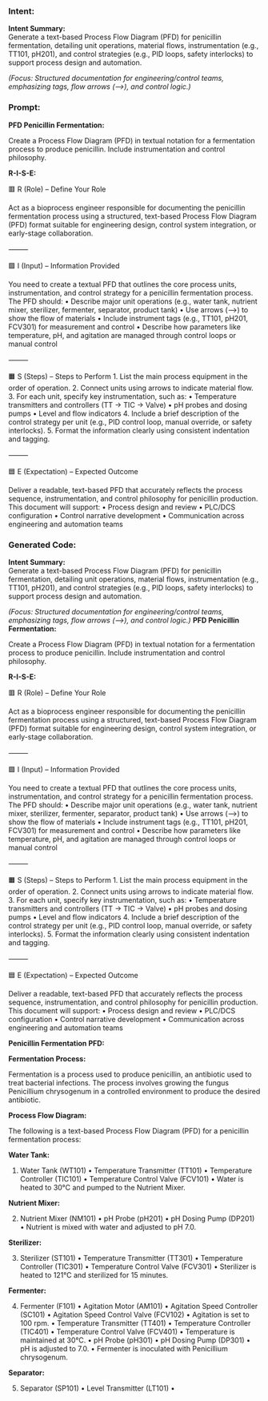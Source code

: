 ### Intent:
**Intent Summary:**  
Generate a text-based Process Flow Diagram (PFD) for penicillin fermentation, detailing unit operations, material flows, instrumentation (e.g., TT101, pH201), and control strategies (e.g., PID loops, safety interlocks) to support process design and automation.  

*(Focus: Structured documentation for engineering/control teams, emphasizing tags, flow arrows (-->), and control logic.)*

### Prompt:
**PFD Penicillin Fermentation:**

Create a Process Flow Diagram (PFD) in textual notation for a fermentation process to produce penicillin. Include instrumentation and control philosophy.

**R-I-S-E:**

🟥 R (Role) – Define Your Role

Act as a bioprocess engineer responsible for documenting the penicillin fermentation process using a structured, text-based Process Flow Diagram (PFD) format suitable for engineering design, control system integration, or early-stage collaboration.

⸻

🟩 I (Input) – Information Provided

You need to create a textual PFD that outlines the core process units, instrumentation, and control strategy for a penicillin fermentation process. The PFD should:
	•	Describe major unit operations (e.g., water tank, nutrient mixer, sterilizer, fermenter, separator, product tank)
	•	Use arrows (-->) to show the flow of materials
	•	Include instrument tags (e.g., TT101, pH201, FCV301) for measurement and control
	•	Describe how parameters like temperature, pH, and agitation are managed through control loops or manual control

⸻

🟧 S (Steps) – Steps to Perform
	1.	List the main process equipment in the order of operation.
	2.	Connect units using arrows to indicate material flow.
	3.	For each unit, specify key instrumentation, such as:
	•	Temperature transmitters and controllers (TT → TIC → Valve)
	•	pH probes and dosing pumps
	•	Level and flow indicators
	4.	Include a brief description of the control strategy per unit (e.g., PID control loop, manual override, or safety interlocks).
	5.	Format the information clearly using consistent indentation and tagging.

⸻

🟦 E (Expectation) – Expected Outcome

Deliver a readable, text-based PFD that accurately reflects the process sequence, instrumentation, and control philosophy for penicillin production. This document will support:
	•	Process design and review
	•	PLC/DCS configuration
	•	Control narrative development
	•	Communication across engineering and automation teams

### Generated Code:
**Intent Summary:**  
Generate a text-based Process Flow Diagram (PFD) for penicillin fermentation, detailing unit operations, material flows, instrumentation (e.g., TT101, pH201), and control strategies (e.g., PID loops, safety interlocks) to support process design and automation.  

*(Focus: Structured documentation for engineering/control teams, emphasizing tags, flow arrows (-->), and control logic.)*
**PFD Penicillin Fermentation:**

Create a Process Flow Diagram (PFD) in textual notation for a fermentation process to produce penicillin. Include instrumentation and control philosophy.

**R-I-S-E:**

🟥 R (Role) – Define Your Role

Act as a bioprocess engineer responsible for documenting the penicillin fermentation process using a structured, text-based Process Flow Diagram (PFD) format suitable for engineering design, control system integration, or early-stage collaboration.

⸻

🟩 I (Input) – Information Provided

You need to create a textual PFD that outlines the core process units, instrumentation, and control strategy for a penicillin fermentation process. The PFD should:
	•	Describe major unit operations (e.g., water tank, nutrient mixer, sterilizer, fermenter, separator, product tank)
	•	Use arrows (-->) to show the flow of materials
	•	Include instrument tags (e.g., TT101, pH201, FCV301) for measurement and control
	•	Describe how parameters like temperature, pH, and agitation are managed through control loops or manual control

⸻

🟧 S (Steps) – Steps to Perform
	1.	List the main process equipment in the order of operation.
	2.	Connect units using arrows to indicate material flow.
	3.	For each unit, specify key instrumentation, such as:
	•	Temperature transmitters and controllers (TT → TIC → Valve)
	•	pH probes and dosing pumps
	•	Level and flow indicators
	4.	Include a brief description of the control strategy per unit (e.g., PID control loop, manual override, or safety interlocks).
	5.	Format the information clearly using consistent indentation and tagging.

⸻

🟦 E (Expectation) – Expected Outcome

Deliver a readable, text-based PFD that accurately reflects the process sequence, instrumentation, and control philosophy for penicillin production. This document will support:
	•	Process design and review
	•	PLC/DCS configuration
	•	Control narrative development
	•	Communication across engineering and automation teams

**Penicillin Fermentation PFD:**

**Fermentation Process:**

Fermentation is a process used to produce penicillin, an antibiotic used to treat bacterial infections. The process involves growing the fungus Penicillium chrysogenum in a controlled environment to produce the desired antibiotic.

**Process Flow Diagram:**

The following is a text-based Process Flow Diagram (PFD) for a penicillin fermentation process:

**Water Tank:**

1.	Water Tank (WT101)
	•	Temperature Transmitter (TT101)
	•	Temperature Controller (TIC101)
	•	Temperature Control Valve (FCV101)
	•	Water is heated to 30°C and pumped to the Nutrient Mixer.

**Nutrient Mixer:**

2.	Nutrient Mixer (NM101)
	•	pH Probe (pH201)
	•	pH Dosing Pump (DP201)
	•	Nutrient is mixed with water and adjusted to pH 7.0.

**Sterilizer:**

3.	Sterilizer (ST101)
	•	Temperature Transmitter (TT301)
	•	Temperature Controller (TIC301)
	•	Temperature Control Valve (FCV301)
	•	Sterilizer is heated to 121°C and sterilized for 15 minutes.

**Fermenter:**

4.	Fermenter (F101)
	•	Agitation Motor (AM101)
	•	Agitation Speed Controller (SC101)
	•	Agitation Speed Control Valve (FCV102)
	•	Agitation is set to 100 rpm.
	•	Temperature Transmitter (TT401)
	•	Temperature Controller (TIC401)
	•	Temperature Control Valve (FCV401)
	•	Temperature is maintained at 30°C.
	•	pH Probe (pH301)
	•	pH Dosing Pump (DP301)
	•	pH is adjusted to 7.0.
	•	Fermenter is inoculated with Penicillium chrysogenum.

**Separator:**

5.	Separator (SP101)
	•	Level Transmitter (LT101)
	•
